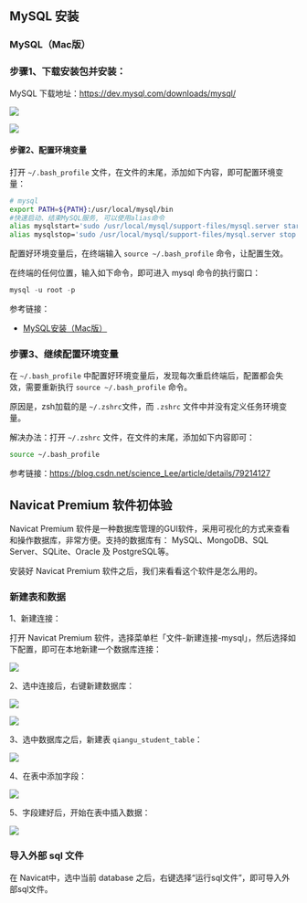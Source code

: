 ## MySQL 安装

### MySQL（Mac版）

### 步骤1、下载安装包并安装：

MySQL 下载地址：https://dev.mysql.com/downloads/mysql/

![](https://github.com/qianguyihao/Web/blob/master/img/20200415_1707.png)

![](https://github.com/qianguyihao/Web/blob/master/img/20200415_1708.png)

#### 步骤2、配置环境变量

打开 `~/.bash_profile` 文件，在文件的末尾，添加如下内容，即可配置环境变量：

```bash
# mysql
export PATH=${PATH}:/usr/local/mysql/bin
#快速启动、结束MySQL服务, 可以使用alias命令
alias mysqlstart='sudo /usr/local/mysql/support-files/mysql.server start'
alias mysqlstop='sudo /usr/local/mysql/support-files/mysql.server stop'
```

配置好环境变量后，在终端输入 `source ~/.bash_profile` 命令，让配置生效。

在终端的任何位置，输入如下命令，即可进入 mysql 命令的执行窗口：

```sql
mysql -u root -p
```

参考链接：

- [MySQL安装（Mac版）](https://juejin.im/post/5cc2a52ce51d456e7079f27f)

### 步骤3、继续配置环境变量

在 `~/.bash_profile` 中配置好环境变量后，发现每次重启终端后，配置都会失效，需要重新执行 `source ~/.bash_profile` 命令。

原因是，zsh加载的是 `~/.zshrc`文件，而 `.zshrc` 文件中并没有定义任务环境变量。

解决办法：打开 `~/.zshrc` 文件，在文件的末尾，添加如下内容即可：

```bash
source ~/.bash_profile
```

参考链接：<https://blog.csdn.net/science_Lee/article/details/79214127>

## Navicat Premium 软件初体验

Navicat Premium 软件是一种数据库管理的GUI软件，采用可视化的方式来查看和操作数据库，非常方便。支持的数据库有： MySQL、MongoDB、SQL Server、SQLite、Oracle 及 PostgreSQL等。

安装好 Navicat Premium 软件之后，我们来看看这个软件是怎么用的。

### 新建表和数据

1、新建连接：

打开 Navicat Premium 软件，选择菜单栏「文件-新建连接-mysql」，然后选择如下配置，即可在本地新建一个数据库连接：

![](https://github.com/qianguyihao/Web/blob/master/img/20200416_1157.png)

2、选中连接后，右键新建数据库：

![](https://github.com/qianguyihao/Web/blob/master/img/20200416_1159.png)


![](https://github.com/qianguyihao/Web/blob/master/img/20200416_1127.png)

3、选中数据库之后，新建表 `qiangu_student_table`：

![](https://github.com/qianguyihao/Web/blob/master/img/20200416_1138.png)

4、在表中添加字段：

![](https://github.com/qianguyihao/Web/blob/master/img/20200416_1202.png)

5、字段建好后，开始在表中插入数据：

![](https://github.com/qianguyihao/Web/blob/master/img/20200416_1259.png)

### 导入外部 sql 文件

在 Navicat中，选中当前 database 之后，右键选择“运行sql文件”，即可导入外部sql文件。



